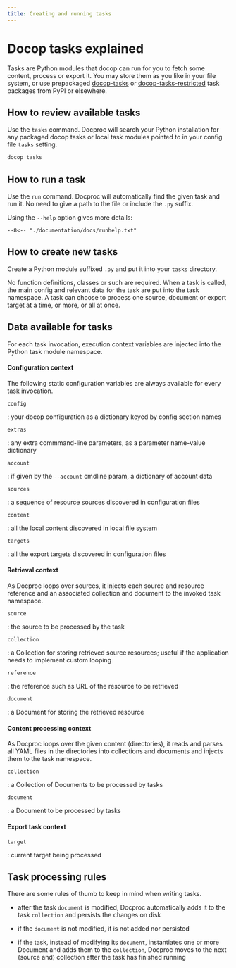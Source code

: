```yaml
---
title: Creating and running tasks
---
```


# Docop tasks explained

Tasks are Python modules that docop can run for you to fetch some content, process or export it. You may store them as you like in your file system, or use prepackaged [docop-tasks]() or [docop-tasks-restricted]() task packages from PyPI or elsewhere.

## How to review available tasks

Use the `tasks` command. Docproc will search your Python installation for any packaged docop tasks or local task modules pointed to in your config file `tasks` setting.

```bash
docop tasks
```

## How to run a task

Use the `run` command. Docproc will automatically find the given task and run it. No need to give a path to the file or include the `.py` suffix.

Using the `--help` option gives more details:

```
--8<-- "./documentation/docs/runhelp.txt"
```

## How to create new tasks

Create a Python module suffixed `.py` and put it into your `tasks` directory.

 No function definitions, classes or such are required. When a task is called, the main config and relevant data for the task are put into the task namespace. A task can choose to process one source, document or export target at a time, or more, or all at once.

## Data available for tasks

For each task invocation, execution context variables are injected into the Python task module namespace.

#### Configuration context

The following static configuration variables are always available for every task invocation.

`config`

:   your docop configuration as a dictionary keyed by config section names

`extras`

:   any extra commmand-line parameters, as a parameter name-value dictionary

`account`

:   if given by the `--account` cmdline param, a dictionary of account data

`sources`

:   a sequence of resource sources discovered in configuration files

`content`

:   all the local content discovered in local file system

`targets`

:   all the export targets discovered in configuration files

#### Retrieval context

As Docproc loops over sources, it injects each source and resource reference and an associated collection and document to the invoked task namespace.

`source`

:   the source to be processed by the task

`collection`

:   a Collection for storing retrieved source resources; useful if the application needs to implement custom looping

`reference`

:   the reference such as URL of the resource to be retrieved

`document`

:   a Document for storing the retrieved resource


#### Content processing context

As Docproc loops over the given content (directories), it reads and parses all YAML files in the directories into collections and documents and injects them to the task namespace.

`collection`

:   a Collection of Documents to be processed by tasks

`document`

:   a Document to be processed by tasks

#### Export task context

`target`

:   current target being processed


## Task processing rules

There are some rules of thumb to keep in mind when writing tasks.

- after the task `document` is modified, Docproc automatically adds it to the task `collection` and persists the changes on disk

- if the `document` is not modified, it is not added nor persisted

- if the task, instead of modifying its `document`, instantiates one or more Document and adds them to the `collection`, Docproc moves to the next (source and) collection after the task has finished running
